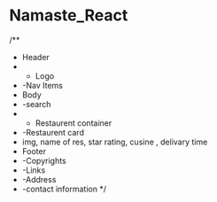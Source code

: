 # Namaste_React
/**
 * Header
 * - Logo
 * -Nav Items
 * Body
 * -search 
 * - Restaurent container
 * -Restaurent card
 *   img, name of res, star rating, cusine , delivary time
 * Footer
 * -Copyrights
 * -Links
 * -Address
 * -contact information
 */
